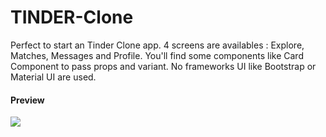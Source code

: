# TINDER-Clone
Perfect to start an Tinder Clone app. 4 screens are availables : Explore, Matches, Messages and Profile. You'll find some components like Card Component to pass props and variant. No frameworks UI like Bootstrap or Material UI are used.
<h4>Preview</h4>
<a href="https://user-images.githubusercontent.com/11515267/120996598-518b1780-c73b-11eb-9811-a5adb104ed34.gif"><img src="https://user-images.githubusercontent.com/11515267/120996598-518b1780-c73b-11eb-9811-a5adb104ed34.gif"/></a>

